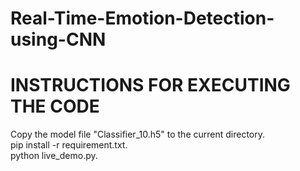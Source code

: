 # Real-Time-Emotion-Detection-using-CNN
# INSTRUCTIONS FOR EXECUTING THE CODE
Copy the model file "Classifier_10.h5" to the current directory.                                                                      
pip install -r requirement.txt.                                                                                             
python live_demo.py.                                                                                            
